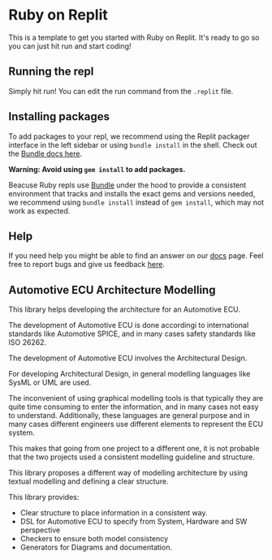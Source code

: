 # Ruby on Replit

This is a template to get you started with Ruby on Replit. It's ready to go so you can just hit run and start coding!

## Running the repl

Simply hit run! You can edit the run command from the `.replit` file.

## Installing packages

To add packages to your repl, we recommend using the Replit packager interface in the left sidebar or using `bundle install` in the shell. Check out the [Bundle docs here](https://bundler.io/v2.3/#getting-started).

**Warning: Avoid using `gem install` to add packages.**

Beacuse Ruby repls use [Bundle](https://bundler.io/) under the hood to provide a consistent environment that tracks and installs the exact gems and versions needed, we recommend using `bundle install` instead of `gem install`, which may not work as expected.

## Help

If you need help you might be able to find an answer on our [docs](https://docs.replit.com) page. Feel free to report bugs and give us feedback [here](https://replit.com/support).


## Automotive ECU Architecture Modelling

This library helps developing the architecture for an Automotive ECU.

The development of Automotive ECU is done accordingi to international standards like Automotive SPICE, and in many cases safety standards like ISO 26262.

The development of Automotive ECU involves the Architectural Design.

For developing Architectural Design, in general modelling languages like SysML or UML are used.

The inconvenient of using graphical modelling tools is that typically they are quite time consuming to enter the information, and in many cases not easy to understand. Additionally, these languages are general purpose and in many cases different engineers use different elements to represent the ECU system.

This makes that going from one project to a different one, it is not probable that the two projects used a consistent modelling guideline and structure.

This library proposes a different way of modelling architecture by using textual modelling and defining a clear structure.

This library provides:

- Clear structure to place information in a consistent way.
- DSL for Automotive ECU to specify from System, Hardware and SW perspective
- Checkers to ensure both model consistency
- Generators for Diagrams and documentation.